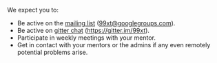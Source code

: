 We expect you to:

* Be active on the [mailing list](99xt@googlegroups.com) (99xt@googlegroups.com).
* Be active on [gitter chat](https://gitter.im/99xt) (https://gitter.im/99xt).
* Participate in weekly meetings with your mentor.
* Get in contact with your mentors or the admins if any even remotely potential problems arise.
